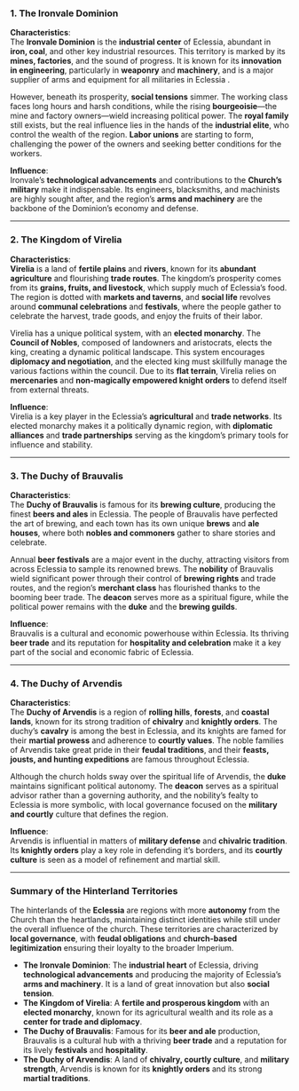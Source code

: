 ### **1. The Ironvale Dominion**

**Characteristics**:  
The **Ironvale Dominion** is the **industrial center** of Eclessia, abundant in **iron, coal**, and other key industrial resources. This territory is marked by its **mines, factories**, and the sound of progress. It is known for its **innovation in engineering**, particularly in **weaponry** and **machinery**, and is a major supplier of arms and equipment for all militaries in Eclessia .

However, beneath its prosperity, **social tensions** simmer. The working class faces long hours and harsh conditions, while the rising **bourgeoisie**—the mine and factory owners—wield increasing political power. The **royal family** still exists, but the real influence lies in the hands of the **industrial elite**, who control the wealth of the region. **Labor unions** are starting to form, challenging the power of the owners and seeking better conditions for the workers.

**Influence**:  
Ironvale’s **technological advancements** and contributions to the **Church’s military** make it indispensable. Its engineers, blacksmiths, and machinists are highly sought after, and the region’s **arms and machinery** are the backbone of the Dominion’s economy and defense.

---

### **2. The Kingdom of Virelia**

**Characteristics**:  
**Virelia** is a land of **fertile plains** and **rivers**, known for its **abundant agriculture** and flourishing **trade routes**. The kingdom’s prosperity comes from its **grains, fruits, and livestock**, which supply much of Eclessia’s food. The region is dotted with **markets and taverns**, and **social life** revolves around **communal celebrations** and **festivals**, where the people gather to celebrate the harvest, trade goods, and enjoy the fruits of their labor.

Virelia has a unique political system, with an **elected monarchy**. The **Council of Nobles**, composed of landowners and aristocrats, elects the king, creating a dynamic political landscape. This system encourages **diplomacy and negotiation**, and the elected king must skillfully manage the various factions within the council. Due to its **flat terrain**, Virelia relies on **mercenaries** and **non-magically empowered knight orders** to defend itself from external threats.

**Influence**:  
Virelia is a key player in the Eclessia’s **agricultural** and **trade networks**. Its elected monarchy makes it a politically dynamic region, with **diplomatic alliances** and **trade partnerships** serving as the kingdom’s primary tools for influence and stability.

---

### **3. The Duchy of Brauvalis**

**Characteristics**:  
The **Duchy of Brauvalis** is famous for its **brewing culture**, producing the finest **beers and ales** in Eclessia. The people of Brauvalis have perfected the art of brewing, and each town has its own unique **brews** and **ale houses**, where both **nobles and commoners** gather to share stories and celebrate.

Annual **beer festivals** are a major event in the duchy, attracting visitors from across Eclessia to sample its renowned brews. The **nobility** of Brauvalis wield significant power through their control of **brewing rights** and trade routes, and the region’s **merchant class** has flourished thanks to the booming beer trade. The **deacon** serves more as a spiritual figure, while the political power remains with the **duke** and the **brewing guilds**.

**Influence**:  
Brauvalis is a cultural and economic powerhouse within Eclessia. Its thriving **beer trade** and its reputation for **hospitality and celebration** make it a key part of the social and economic fabric of Eclessia.

---

### **4. The Duchy of Arvendis**

**Characteristics**:  
The **Duchy of Arvendis** is a region of **rolling hills**, **forests**, and **coastal lands**, known for its strong tradition of **chivalry** and **knightly orders**. The duchy’s **cavalry** is among the best in Eclessia, and its knights are famed for their **martial prowess** and adherence to **courtly values**. The noble families of Arvendis take great pride in their **feudal traditions**, and their **feasts, jousts, and hunting expeditions** are famous throughout Eclessia.

Although the church holds sway over the spiritual life of Arvendis, the **duke** maintains significant political autonomy. The **deacon** serves as a spiritual advisor rather than a governing authority, and the nobility’s fealty to Eclessia is more symbolic, with local governance focused on the **military and courtly** culture that defines the region.

**Influence**:  
Arvendis is influential in matters of **military defense** and **chivalric tradition**. Its **knightly orders** play a key role in defending it’s borders, and its **courtly culture** is seen as a model of refinement and martial skill.

---

### **Summary of the Hinterland Territories**

The hinterlands of the **Eclessia** are regions with more **autonomy** from the Church than the heartlands, maintaining distinct identities while still under the overall influence of the church. These territories are characterized by **local governance**, with **feudal obligations** and **church-based legitimization** ensuring their loyalty to the broader Imperium.

- **The Ironvale Dominion**: The **industrial heart** of Eclessia, driving **technological advancements** and producing the majority of Eclessia’s **arms and machinery**. It is a land of great innovation but also **social tension**.
- **The Kingdom of Virelia**: A **fertile and prosperous kingdom** with an **elected monarchy**, known for its agricultural wealth and its role as a **center for trade and diplomacy**.
- **The Duchy of Brauvalis**: Famous for its **beer and ale** production, Brauvalis is a cultural hub with a thriving **beer trade** and a reputation for its lively **festivals** and **hospitality**.
- **The Duchy of Arvendis**: A land of **chivalry, courtly culture**, and **military strength**, Arvendis is known for its **knightly orders** and its strong **martial traditions**.
